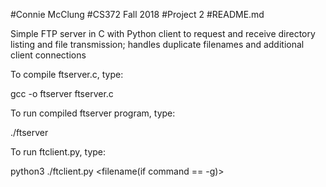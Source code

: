 #Connie McClung 
#CS372 Fall 2018
#Project 2
#README.md

Simple FTP server in C with Python client to request and receive directory listing and file transmission; handles duplicate filenames and additional client connections


To compile ftserver.c, type:

gcc -o ftserver ftserver.c


To run compiled ftserver program, type:

./ftserver  <server-port-number>


To run ftclient.py, type:

python3 ./ftclient.py <server-host-name> <server-port-number> <command> <filename(if command == -g)> <data-port-number>
		